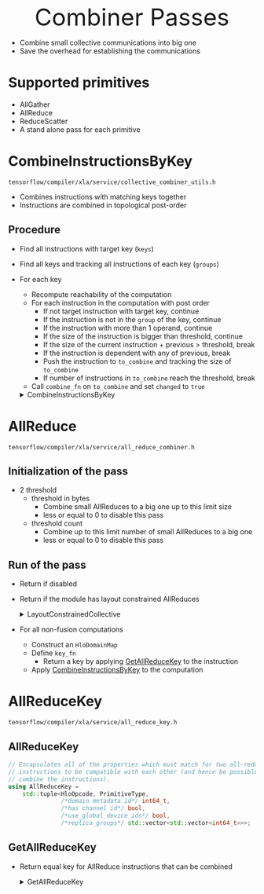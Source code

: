 <div align='center'><font size='20'> Combiner Passes </font></div>

- Combine small collective communications into big one
- Save the overhead for establishing the communications

# Supported primitives
- AllGather
- AllReduce
- ReduceScatter
- A stand alone pass for each primitive

# CombineInstructionsByKey
`tensorflow/compiler/xla/service/collective_combiner_utils.h`
- Combines instructions with matching keys together
- Instructions are combined in topological post-order
## Procedure
- Find all instructions with target key (`keys`)
- Find all keys and tracking all instructions of each key (`groups`)
- For each key
  - Recompute reachability of the computation
  - For each instruction in the computation with post order
    - If not target instruction with target key, continue
    - If the instruction is not in the `group` of the key, continue
    - If the instruction with more than 1 operand, continue
    - If the size of the instruction is bigger than threshold, continue
    - If the size of the current instruction + previous > threshold, break
    - If the instruction is dependent with any of previous, break
    - Push the instruction to `to_combine` and tracking the size of `to_combine`
    - If number of instructions in `to_combine` reach the threshold, break
  - Call `combine_fn` on `to_combine` and set `changed` to `true`
  <details> 
      <summary>CombineInstructionsByKey</summary>  

    ```C++
    // Combines instructions with matching keys together.
    //
    // Instructions are combined in topological post-order.
    //
    // `key_fn` should return equal keys for two instructions that might be combined
    // together. Instructions will be combined until the threshold for output byte
    // size or instruction count is reached.
    template <typename K>
    StatusOr<bool> CombineInstructionsByKey(
        HloComputation* computation,
        absl::FunctionRef<std::optional<K>(const HloInstruction*)> key_fn,
        absl::FunctionRef<Status(absl::Span<HloInstruction* const>)> combine_fn,
        int64_t combine_threshold_bytes, int64_t combine_threshold_count) {
    // Cache keys for each instruction and build sets of instructions with the
    // same key that might be combined together.
    absl::flat_hash_map<HloInstruction*, K> keys;
    absl::flat_hash_map<K, absl::flat_hash_set<HloInstruction*>> groups;

    for (HloInstruction* instruction : computation->instructions()) {
        std::optional<K> key = key_fn(instruction);
        if (key) {
        keys.insert({instruction, *key});
        groups[*key].insert(instruction);
        }
    }

    bool changed = false;

    // Keys are removed after the instruction is combined (or never will be).
    while (!keys.empty()) {
        std::vector<HloInstruction*> to_combine;
        int64_t to_combine_bytes = 0;
        absl::flat_hash_set<HloInstruction*>* group = nullptr;

        // Recompute reachability after every combine group because we can't
        // maintain a cross group topological order to be able to rely on the
        // transitive dependencies to detect cycles.
        std::unique_ptr<HloReachabilityMap> reachability =
            HloReachabilityMap::Build(computation);

        for (HloInstruction* instruction :
            computation->MakeInstructionPostOrder()) {
        auto it = keys.find(instruction);
        if (it == keys.end()) continue;

        // If this is the first instruction, set the active group.
        if (to_combine.empty()) {
            group = &groups.find(it->second)->second;
        }

        // Check instruction is in the active group.
        if (group->find(instruction) == group->end()) {
            continue;
        }

        VLOG(1) << "Considering HLO " << instruction->ToString()
                << " with current set size of " << to_combine_bytes
                << " and current operand count of " << to_combine.size();

        // We do not handle ops that have more than one operand since that is
        // simpler and this pass is the only way to generate such ops.
        if (instruction->operands().size() != 1) {
            VLOG(1) << "Skipping due to " << instruction->operands().size()
                    << " operands";
            keys.erase(it);
            continue;
        }

        TF_RET_CHECK(instruction->shape().IsArray());
        int64_t instruction_bytes = ShapeUtil::ByteSizeOf(instruction->shape());

        // If the instruction is greater than the threshold, then we can never
        // combine it with anything.
        if (instruction_bytes > combine_threshold_bytes) {
            VLOG(1) << "Size " << instruction_bytes << " above threshold.";
            keys.erase(it);
            continue;
        }

        if (to_combine_bytes + instruction_bytes > combine_threshold_bytes) {
            VLOG(1) << "Combined size threshold exceeded.";
            break;
        }

        // We can't combine dependent instructions.
        bool is_reachable =
            absl::c_any_of(to_combine, [&](HloInstruction* to_combine_inst) {
                return reachability->IsReachable(to_combine_inst, instruction);
            });
        if (is_reachable) {
            VLOG(1) << "Instruction is reachable.";
            break;
        }

        VLOG(1) << "Adding instruction to set.";
        to_combine.push_back(instruction);
        to_combine_bytes += instruction_bytes;
        keys.erase(it);

        if (to_combine.size() >= combine_threshold_count) {
            VLOG(1) << "Combined count threshold reached.";
            break;
        }
        }

        if (to_combine.size() > 1) {
        TF_RETURN_IF_ERROR(combine_fn(to_combine));
        changed = true;
        }
    }

    return changed;
    }
    ```
  </details>

# AllReduce
`tensorflow/compiler/xla/service/all_reduce_combiner.h`
## Initialization of the pass
- 2 threshold
  - threshold in bytes
    - Combine small AllReduces to a big one up to this limit size
    - less or equal to 0 to disable this pass
  - threshold count
    - Combine up to this limit number of small AllReduces to a big one
    - less or equal to 0 to disable this pass

## Run of the pass
- Return if disabled
- Return if the module has layout constrained AllReduces
  <details> 
      <summary>LayoutConstrainedCollective</summary>  

    ```C++
    bool ContainsLayoutConstrainedCollective(const HloModule& module,
                                             HloOpcode op) {
      CHECK(IsCollectiveCommunicationOp(op));

      for (auto computation : module.computations()) {
        for (auto hlo : computation->instructions()) {
          if (hlo->opcode() == op &&
              DynCast<HloCollectiveInstruction>(hlo)->constrain_layout()) {
            return true;
          }
        }
      }
      return false;
    }
    ```
  </details>
- For all non-fusion computations
  - Construct an `HloDomainMap`
  - Define `key_fn`
    - Return a key by applying [GetAllReduceKey](#getallreducekey) to the instruction
  - Apply [CombineInstructionsByKey](#combineinstructionsbykey) to the computation

# AllReduceKey
`tensorflow/compiler/xla/service/all_reduce_key.h`
## AllReduceKey
```C++
// Encapsulates all of the properties which must match for two all-reduce
// instructions to be compatible with each other (and hence be possible to
// combine the instructions).
using AllReduceKey =
    std::tuple<HloOpcode, PrimitiveType,
               /*domain metadata id*/ int64_t,
               /*has channel id*/ bool,
               /*use_global_device_ids*/ bool,
               /*replica_groups*/ std::vector<std::vector<int64_t>>>;
```
## GetAllReduceKey
- Return equal key for AllReduce instructions that can be combined
  <details> 
      <summary>GetAllReduceKey</summary>  

    ```C++
    // Returns a key that will be equal for all-reduce instructions that are
    // compatible with each other, and hence might be combined, or different if not.
    std::optional<AllReduceKey> GetAllReduceKey(const HloInstruction* instruction,
                                                const HloDomainMap* domain_map,
                                                bool ignore_replica_groups) {
    if (instruction->opcode() != HloOpcode::kAllReduce &&
        instruction->opcode() != HloOpcode::kReduceScatter) {
        return std::nullopt;
    }

    if (instruction->to_apply()->instruction_count() != 3 ||
        instruction->to_apply()->num_parameters() != 2) {
        VLOG(1) << "Skipping due to non-trivial reduction function.";
        return std::nullopt;
    }

    const auto* ar = Cast<HloAllReduceInstructionBase>(instruction);

    std::vector<std::vector<int64_t>> replica_groups;
    if (!ignore_replica_groups) {
        replica_groups.reserve(ar->replica_groups().size());
        for (const ReplicaGroup& replica_group : ar->replica_groups()) {
        replica_groups.push_back(
            std::vector<int64_t>(replica_group.replica_ids().begin(),
                                replica_group.replica_ids().end()));
        }
    }

    const HloInstruction* to_apply_root = ar->to_apply()->root_instruction();
    // Domain metadata id returned by `GetDomainMetadataId` is guaranteed to be >=
    // 0, so use -1 when we don't need to track domain metadata id.
    int64_t domain_metadata_id =
        domain_map ? domain_map->GetDomainMetadataId(ar) : -1;
    return AllReduceKey{
        to_apply_root->opcode(),     to_apply_root->shape().element_type(),
        domain_metadata_id,          ar->channel_id().has_value(),
        ar->use_global_device_ids(), replica_groups};
    }
    ```
  </details>